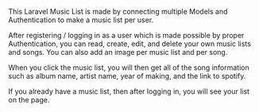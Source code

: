 This Laravel Music List is made by connecting multiple Models and Authentication to make a music list per user.

After registering / logging in as a user which is made possible by proper Authentication, you can read, create, edit, and delete your own music lists and songs. You can also add an image per music list and per song.

When you click the music list, you will then get all of the song information such as album name, artist name, year of making, and the link to spotify.

If you already have a music list, then after logging in, you will see your list on the page.
